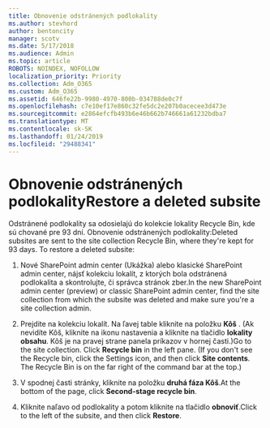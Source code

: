 ```yaml
---
title: Obnovenie odstránených podlokality
ms.author: stevhord
author: bentoncity
manager: scotv
ms.date: 5/17/2018
ms.audience: Admin
ms.topic: article
ROBOTS: NOINDEX, NOFOLLOW
localization_priority: Priority
ms.collection: Adm_O365
ms.custom: Adm_O365
ms.assetid: 646fe22b-9980-4970-800b-034788de0c7f
ms.openlocfilehash: c7e10ef17e860c32fe5dc2e207b0acecee3d473e
ms.sourcegitcommit: e2864efcfb493b6e46b662b746661a61232bdba7
ms.translationtype: MT
ms.contentlocale: sk-SK
ms.lasthandoff: 01/24/2019
ms.locfileid: "29488341"
---
```

# <a name="restore-a-deleted-subsite"></a><span data-ttu-id="15c3a-102">Obnovenie odstránených podlokality</span><span class="sxs-lookup"><span data-stu-id="15c3a-102">Restore a deleted subsite</span></span>

<span data-ttu-id="15c3a-p101">Odstránené podlokality sa odosielajú do kolekcie lokality Recycle Bin, kde sú chované pre 93 dní. Obnovenie odstránených podlokality:</span><span class="sxs-lookup"><span data-stu-id="15c3a-p101">Deleted subsites are sent to the site collection Recycle Bin, where they're kept for 93 days. To restore a deleted subsite:</span></span>
  
1. <span data-ttu-id="15c3a-105">Nové SharePoint admin center (Ukážka) alebo klasické SharePoint admin center, nájsť kolekciu lokalít, z ktorých bola odstránená podlokalita a skontrolujte, či správca stránok zber.</span><span class="sxs-lookup"><span data-stu-id="15c3a-105">In the new SharePoint admin center (preview) or classic SharePoint admin center, find the site collection from which the subsite was deleted and make sure you're a site collection admin.</span></span> 
    
2. <span data-ttu-id="15c3a-p102">Prejdite na kolekciu lokalít. Na ľavej table kliknite na položku **Kôš** . (Ak nevidíte Kôš, kliknite na ikonu nastavenia a kliknite na tlačidlo **lokality obsahu**. Kôš je na pravej strane panela príkazov v hornej časti.)</span><span class="sxs-lookup"><span data-stu-id="15c3a-p102">Go to the site collection. Click **Recycle bin** in the left pane. (If you don't see the Recycle bin, click the Settings icon, and then click **Site contents**. The Recycle Bin is on the far right of the command bar at the top.)</span></span>
    
3. <span data-ttu-id="15c3a-110">V spodnej časti stránky, kliknite na položku **druhá fáza Kôš**.</span><span class="sxs-lookup"><span data-stu-id="15c3a-110">At the bottom of the page, click **Second-stage recycle bin**.</span></span>
    
4. <span data-ttu-id="15c3a-111">Kliknite naľavo od podlokality a potom kliknite na tlačidlo **obnoviť**.</span><span class="sxs-lookup"><span data-stu-id="15c3a-111">Click to the left of the subsite, and then click **Restore**.</span></span>
    

